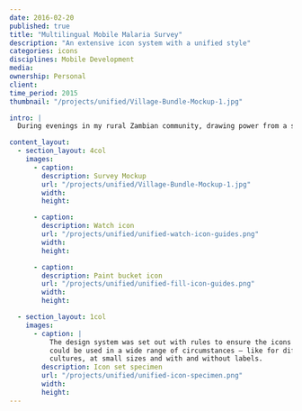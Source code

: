 ```yaml
---
date: 2016-02-20
published: true
title: "Multilingual Mobile Malaria Survey"
description: "An extensive icon system with a unified style"
categories: icons
disciplines: Mobile Development
media:
ownership: Personal
client:
time_period: 2015
thumbnail: "/projects/unified/Village-Bundle-Mockup-1.jpg"

intro: |
  During evenings in my rural Zambian community, drawing power from a solar-powered car battery, I built a mobile malaria survey hosted on AWS for use with Open Data Kit, an open-source app used by the WHO, CDC, USAID, Red Cross and Red Crescent, and the Carter Center. This survey incorporated conditional-logic to ensure survey questions were concise and targeted, and implemented GPS to record the location of survey entries. In using mobile phones and cellular data networks, manual data entry was not necessary, and analysis of the raw data could be done on the cloud directly.

content_layout:
  - section_layout: 4col
    images:
      - caption:
        description: Survey Mockup
        url: "/projects/unified/Village-Bundle-Mockup-1.jpg"
        width:
        height:

      - caption:
        description: Watch icon
        url: "/projects/unified/unified-watch-icon-guides.png"
        width:
        height:

      - caption:
        description: Paint bucket icon
        url: "/projects/unified/unified-fill-icon-guides.png"
        width:
        height:

  - section_layout: 1col
    images:
      - caption: |
          The design system was set out with rules to ensure the icons
          could be used in a wide range of circumstances — like for different
          cultures, at small sizes and with and without labels.
        description: Icon set specimen
        url: "/projects/unified/unified-icon-specimen.png"
        width:
        height:
---
```

